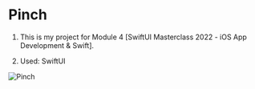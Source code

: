 # Pinch

1. This is my project for Module 4 [SwiftUI Masterclass 2022 - iOS App Development & Swift].

2. Used: SwiftUI

![Pinch](https://user-images.githubusercontent.com/98012564/207641117-ca7bf89b-871f-4780-a7ee-8bdfc151677f.gif)
